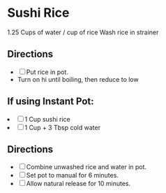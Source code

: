 # Sushi Rice

1.25 Cups of water / cup of rice
Wash rice in strainer

<section class="directions">
<h2>Directions</h2>
<ul class="direction-list">
<li><label><input type="checkbox">Put rice in pot.</label></li>
<li><label>Turn on hi until boiling, then reduce to low</label></li>
</ul>
</section>


## If using Instant Pot:

<li><label><input type="checkbox">1 Cup sushi rice</label></li>
<li><label><input type="checkbox">1 Cup + 3 Tbsp cold water</label></li>
</section>

<section class="directions">
<h2>Directions</h2>
<ul class="direction-list">
<li><label><input type="checkbox">Combine unwashed rice and water in pot.</label></li>
<li><label><input type="checkbox">Set pot to manual for 6 minutes.</label></li>
<li><label><input type="checkbox">Allow natural release for 10 minutes.</label></li>
</section>